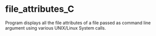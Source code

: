 # file_attributes_C
Program displays all the file attributes of a file passed as command line argument using various UNIX/Linux System calls.
